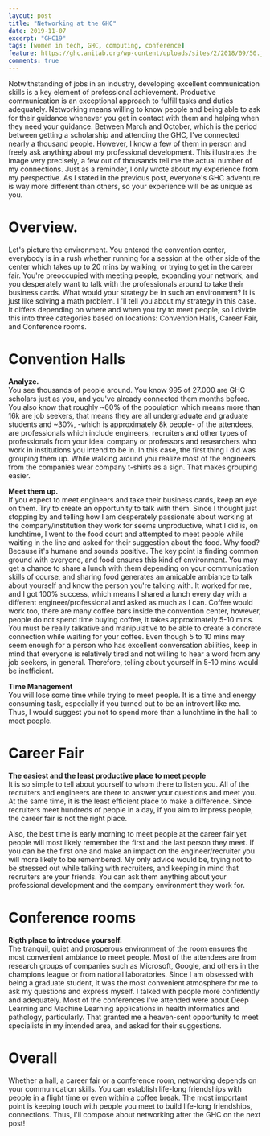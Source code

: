 ```yaml
---
layout: post
title: "Networking at the GHC"
date: 2019-11-07
excerpt: "GHC19"
tags: [women in tech, GHC, computing, conference]
feature: https://ghc.anitab.org/wp-content/uploads/sites/2/2018/09/50.jpg
comments: true
---
```


Notwithstanding of jobs in an industry, developing excellent communication skills is a key element of professional achievement. Productive communication is an exceptional approach to fulfill tasks and duties adequately. Networking means willing to know people and being able to ask for their guidance whenever you get in contact with them and helping when they need your guidance. Between March and October, which is the period between getting a scholarship and attending the GHC, I've connected nearly a thousand people. However, I know a few of them in person and freely ask anything about my professional development. This illustrates the image very precisely, a few out of thousands tell me the actual number of my connections.
Just as a reminder, I only wrote about my experience from my perspective. As I stated in the previous post, everyone's GHC adventure is way more different than others, so your experience will be as unique as you.
# Overview.
Let's picture the environment. You entered the convention center, everybody is in a rush whether running for a session at the other side of the center which takes up to 20 mins by walking, or trying to get in the career fair. You're preoccupied with meeting people, expanding your network, and you desperately want to talk with the professionals around to take their business cards. What would your strategy be in such an environment? It is just like solving a math problem. I 'll tell you about my strategy in this case. It differs depending on where and when you try to meet people, so I divide this into three categories based on locations: Convention Halls, Career Fair, and Conference rooms.
# Convention Halls
**Analyze.** <br />
You see thousands of people around. You know 995 of 27.000 are GHC scholars just as you, and you've already connected them months before. You also know that roughly ~60% of the population which means more than 16k are job seekers, that means they are all undergraduate and graduate students and ~30%, -which is approximately 8k people- of the attendees, are professionals which include engineers, recruiters and other types of professionals from your ideal company or professors and researchers who work in institutions you intend to be in. In this case, the first thing I did was grouping them up. While walking around you realize most of the engineers from the companies wear company t-shirts as a sign. That makes grouping easier. <br />

**Meet them up.** <br />
If you expect to meet engineers and take their business cards, keep an eye on them. Try to create an opportunity to talk with them. Since I thought just stopping by and telling how I am desperately passionate about working at the company/institution they work for seems unproductive, what I did is, on lunchtime, I went to the food court and attempted to meet people while waiting in the line and asked for their suggestion about the food. Why food? Because it's humane and sounds positive. The key point is finding common ground with everyone, and food ensures this kind of environment. You may get a chance to share a lunch with them depending on your communication skills of course, and sharing food generates an amicable ambiance to talk about yourself and know the person you're talking with. It worked for me, and I got 100% success, which means I shared a lunch every day with a different engineer/professional and asked as much as I can. Coffee would work too, there are many coffee bars inside the convention center, however, people do not spend time buying coffee, it takes approximately 5-10 mins. You must be really talkative and manipulative to be able to create a concrete connection while waiting for your coffee. Even though 5 to 10 mins may seem enough for a person who has excellent conversation abilities, keep in mind that everyone is relatively tired and not willing to hear a word from any job seekers, in general. Therefore, telling about yourself in 5-10 mins would be inefficient.

**Time Management** <br /> 
You will lose some time while trying to meet people. It is a time and energy consuming task, especially if you turned out to be an introvert like me. Thus, I would suggest you not to spend more than a lunchtime in the hall to meet people.

# Career Fair
**The easiest and the least productive place to meet people** <br />
It is so simple to tell about yourself to whom there to listen you. All of the recruiters and engineers are there to answer your questions and meet you. At the same time, it is the least efficient place to make a difference. Since recruiters meet hundreds of people in a day, if you aim to impress people, the career fair is not the right place. <br />

Also, the best time is early morning to meet people at the career fair yet people will most likely remember the first and the last person they meet. If you can be the first one and make an impact on the engineer/recruiter you will more likely to be remembered. My only advice would be, trying not to be stressed out while talking with recruiters, and keeping in mind that recruiters are your friends. You can ask them anything about your professional development and the company environment they work for.

# Conference rooms
**Rigth place to introduce yourself.** <br /> 
The tranquil, quiet and prosperous environment of the room ensures the most convenient ambiance to meet people. Most of the attendees are from research groups of companies such as Microsoft, Google, and others in the champions league or from national laboratories. Since I am obsessed with being a graduate student, it was the most convenient atmosphere for me to ask my questions and express myself. I talked with people more confidently and adequately. Most of the conferences I've attended were about Deep Learning and Machine Learning applications in health informatics and pathology, particularly. That granted me a heaven-sent opportunity to meet specialists in my intended area, and asked for their suggestions.

# Overall
Whether a hall, a career fair or a conference room, networking depends on your communication skills. You can establish life-long friendships with people in a flight time or even within a coffee break. The most important point is keeping touch with people you meet to build life-long friendships, connections. Thus, I'll compose about networking after the GHC on the next post!
